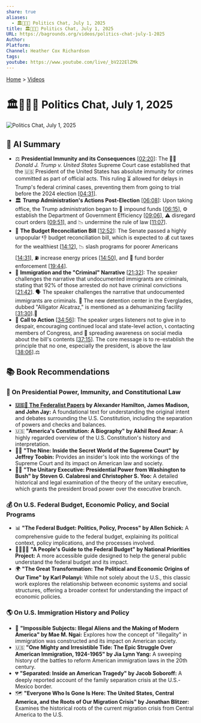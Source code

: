 ```yaml
---
share: true
aliases:
  - 🏛️👹👑📜 Politics Chat, July 1, 2025
title: 🏛️👹👑📜 Politics Chat, July 1, 2025
URL: https://bagrounds.org/videos/politics-chat-july-1-2025
Author: 
Platform: 
Channel: Heather Cox Richardson
tags: 
youtube: https://www.youtube.com/live/_bV222ElZMk
---
```

[Home](../index.md) > [Videos](./index.md)  
# 🏛️👹👑📜 Politics Chat, July 1, 2025  
![Politics Chat, July 1, 2025](https://www.youtube.com/live/_bV222ElZMk)  
  
## 🤖 AI Summary  
* ⚖️ **Presidential Immunity and its Consequences** \[[02:20](http://www.youtube.com/watch?v=_bV222ElZMk&t=140)\]: The 👨‍⚖️ *Donald J. Trump v. United States* Supreme Court case established that the 🇺🇸 President of the United States has absolute immunity for crimes committed as part of official acts. This ruling ⏳ allowed for delays in Trump's federal criminal cases, preventing them from going to trial before the 2024 election \[[04:31](http://www.youtube.com/watch?v=_bV222ElZMk&t=271)\].  
* 🏛️ **Trump Administration's Actions Post-Election** \[[06:08](http://www.youtube.com/watch?v=_bV222ElZMk&t=368)\]: Upon taking office, the Trump administration began to 💸 impound funds \[[06:15](http://www.youtube.com/watch?v=_bV222ElZMk&t=375)\], ⚙️ establish the Department of Government Efficiency \[[09:06](http://www.youtube.com/watch?v=_bV222ElZMk&t=546)\], ⚠️ disregard court orders \[[09:51](http://www.youtube.com/watch?v=_bV222ElZMk&t=591)\], and 📉 undermine the rule of law \[[11:07](http://www.youtube.com/watch?v=_bV222ElZMk&t=667)\].  
* 🧾 **The Budget Reconciliation Bill** \[[12:52](http://www.youtube.com/watch?v=_bV222ElZMk&t=772)\]: The Senate passed a highly unpopular 👎 budget reconciliation bill, which is expected to 💰 cut taxes for the wealthiest \[[14:12](http://www.youtube.com/watch?v=_bV222ElZMk&t=852)\], 📉 slash programs for poorer Americans \[[14:31](http://www.youtube.com/watch?v=_bV222ElZMk&t=871)\], ⛽ increase energy prices \[[14:50](http://www.youtube.com/watch?v=_bV222ElZMk&t=890)\], and 🚧 fund border enforcement \[[19:44](http://www.youtube.com/watch?v=_bV222ElZMk&t=1184)\].  
* 🛂 **Immigration and the "Criminal" Narrative** \[[21:32](http://www.youtube.com/watch?v=_bV222ElZMk&t=1292)\]: The speaker challenges the narrative that undocumented immigrants are criminals, stating that 92% of those arrested do not have criminal convictions \[[21:42](http://www.youtube.com/watch?v=_bV222ElZMk&t=1302)\]. 🗣️ The speaker challenges the narrative that undocumented immigrants are criminals. 🚨 The new detention center in the Everglades, dubbed "Alligator Alcatraz," is mentioned as a dehumanizing facility \[[31:30](http://www.youtube.com/watch?v=_bV222ElZMk&t=1890)\].🐊  
* 💪 **Call to Action** \[[34:56](http://www.youtube.com/watch?v=_bV222ElZMk&t=2096)\]: The speaker urges listeners not to give in to despair, encouraging continued local and state-level action, 📞 contacting members of Congress, and 📣 spreading awareness on social media about the bill's contents \[[37:15](http://www.youtube.com/watch?v=_bV222ElZMk&t=2235)\]. The core message is to re-establish the principle that no one, especially the president, is above the law \[[38:06](http://www.youtube.com/watch?v=_bV222ElZMk&t=2286)\].⚖️  
  
## 📚 Book Recommendations  
### 👑 On Presidential Power, Immunity, and Constitutional Law  
* **[🇺🇸📜 The Federalist Papers](../books/the-federalist-papers.md) by Alexander Hamilton, James Madison, and John Jay:** A foundational text for understanding the original intent and debates surrounding the U.S. Constitution, including the separation of powers and checks and balances.  
* 🇺🇸 **"America's Constitution: A Biography" by Akhil Reed Amar:** A highly regarded overview of the U.S. Constitution's history and interpretation.  
* 👨‍⚖️ **"The Nine: Inside the Secret World of the Supreme Court" by Jeffrey Toobin:** Provides an insider's look into the workings of the Supreme Court and its impact on American law and society.  
* 👨‍💼 **"The Unitary Executive: Presidential Power from Washington to Bush" by Steven G. Calabresi and Christopher S. Yoo:** A detailed historical and legal examination of the theory of the unitary executive, which grants the president broad power over the executive branch.  
  
### 💰 On U.S. Federal Budget, Economic Policy, and Social Programs  
* 📊 **"The Federal Budget: Politics, Policy, Process" by Allen Schick:** A comprehensive guide to the federal budget, explaining its political context, policy implications, and the processes involved.  
* 👨‍👩‍👧‍👦 **"A People's Guide to the Federal Budget" by National Priorities Project:** A more accessible guide designed to help the general public understand the federal budget and its impact.  
* 🌍 **"The Great Transformation: The Political and Economic Origins of Our Time" by Karl Polanyi:** While not solely about the U.S., this classic work explores the relationship between economic systems and social structures, offering a broader context for understanding the impact of economic policies.  
  
### 🌎 On U.S. Immigration History and Policy  
* 🚧 **"Impossible Subjects: Illegal Aliens and the Making of Modern America" by Mae M. Ngai:** Explores how the concept of "illegality" in immigration was constructed and its impact on American society.  
* 🇺🇸 **"One Mighty and Irresistible Tide: The Epic Struggle Over American Immigration, 1924-1965" by Jia Lynn Yang:** A sweeping history of the battles to reform American immigration laws in the 20th century.  
* 💔 **"Separated: Inside an American Tragedy" by Jacob Soboroff:** A deeply reported account of the family separation crisis at the U.S.-Mexico border.  
* 🗺️ **"Everyone Who Is Gone Is Here: The United States, Central America, and the Roots of Our Migration Crisis" by Jonathan Blitzer:** Examines the historical roots of the current migration crisis from Central America to the U.S.